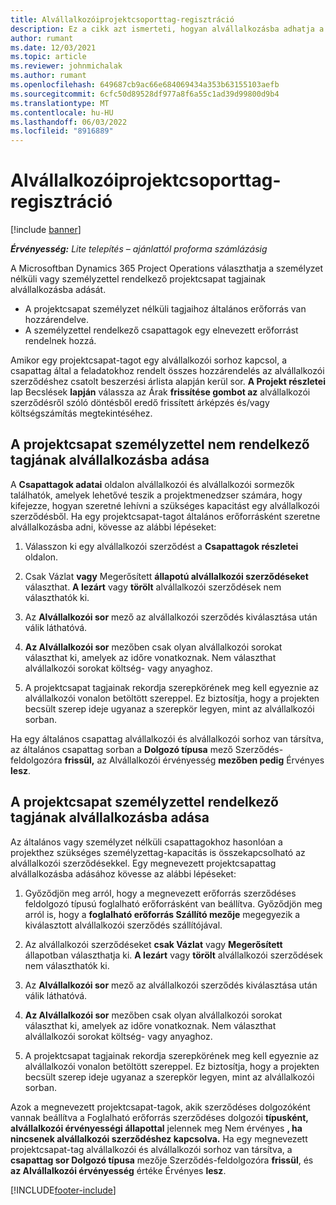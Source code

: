 ```yaml
---
title: Alvállalkozóiprojektcsoporttag-regisztráció
description: Ez a cikk azt ismerteti, hogyan alvállalkozásba adhatja a projektcsapat tagjait a Microsoftban Dynamics 365 Project Operations.
author: rumant
ms.date: 12/03/2021
ms.topic: article
ms.reviewer: johnmichalak
ms.author: rumant
ms.openlocfilehash: 649687cb9ac66e684069434a353b63155103aefb
ms.sourcegitcommit: 6cfc50d89528df977a8f6a55c1ad39d99800d9b4
ms.translationtype: MT
ms.contentlocale: hu-HU
ms.lasthandoff: 06/03/2022
ms.locfileid: "8916889"
---
```

# <a name="subcontracting-project-team-members"></a>Alvállalkozóiprojektcsoporttag-regisztráció

[!include [banner](../../includes/dataverse-preview.md)]

_**Érvényesség:** Lite telepítés – ajánlattól proforma számlázásig_

A Microsoftban Dynamics 365 Project Operations választhatja a személyzet nélküli vagy személyzettel rendelkező projektcsapat tagjainak alvállalkozásba adását.

- A projektcsapat személyzet nélküli tagjaihoz általános erőforrás van hozzárendelve.
- A személyzettel rendelkező csapattagok egy elnevezett erőforrást rendelnek hozzá.

Amikor egy projektcsapat-tagot egy alvállalkozói sorhoz kapcsol, a csapattag által a feladatokhoz rendelt összes hozzárendelés az alvállalkozói szerződéshez csatolt beszerzési árlista alapján kerül sor.  **A Projekt részletei** lap Becslések **lapján** válassza az Árak **frissítése gombot az** alvállalkozói szerződésről szóló döntésből eredő frissített árképzés és/vagy költségszámítás megtekintéséhez. 

## <a name="subcontracting-an-unstaffed-project-team-member"></a>A projektcsapat személyzettel nem rendelkező tagjának alvállalkozásba adása
A **Csapattagok adatai** oldalon alvállalkozói és alvállalkozói sormezők találhatók, amelyek lehetővé teszik a projektmenedzser számára, hogy kifejezze, hogyan szeretné lehívni a szükséges kapacitást egy alvállalkozói szerződésből. Ha egy projektcsapat-tagot általános erőforrásként szeretne alvállalkozásba adni, kövesse az alábbi lépéseket:

1.  Válasszon ki egy alvállalkozói szerződést a **Csapattagok részletei** oldalon.

2.  Csak Vázlat **vagy** Megerősített **állapotú alvállalkozói szerződéseket** választhat. **A lezárt** vagy **törölt** alvállalkozói szerződések nem választhatók ki. 

3.  Az **Alvállalkozói sor** mező az alvállalkozói szerződés kiválasztása után válik láthatóvá.

4.  **Az Alvállalkozói sor** mezőben csak olyan alvállalkozói sorokat választhat ki, amelyek az időre vonatkoznak. Nem választhat alvállalkozói sorokat költség- vagy anyaghoz.

5.  A projektcsapat tagjainak rekordja szerepkörének meg kell egyeznie az alvállalkozói vonalon betöltött szereppel. Ez biztosítja, hogy a projekten becsült szerep ideje ugyanaz a szerepkör legyen, mint az alvállalkozói sorban. 

Ha egy általános csapattag alvállalkozói és alvállalkozói sorhoz van társítva, az általános csapattag sorban a **Dolgozó típusa** mező Szerződés-feldolgozóra **frissül,** az Alvállalkozói érvényesség **mezőben pedig** Érvényes **lesz**.

## <a name="subcontracting-a-staffed-project-team-member"></a>A projektcsapat személyzettel rendelkező tagjának alvállalkozásba adása
Az általános vagy személyzet nélküli csapattagokhoz hasonlóan a projekthez szükséges személyzettag-kapacitás is összekapcsolható az alvállalkozói szerződésekkel. Egy megnevezett projektcsapattag alvállalkozásba adásához kövesse az alábbi lépéseket:

1.  Győződjön meg arról, hogy a megnevezett erőforrás szerződéses feldolgozó típusú foglalható erőforrásként van beállítva. Győződjön meg arról is, hogy a **foglalható erőforrás Szállító mezője** megegyezik a kiválasztott alvállalkozói szerződés szállítójával. 

2.  Az alvállalkozói szerződéseket **csak Vázlat** vagy **Megerősített** állapotban választhatja ki. **A lezárt** vagy **törölt** alvállalkozói szerződések nem választhatók ki. 

3.  Az **Alvállalkozói sor** mező az alvállalkozói szerződés kiválasztása után válik láthatóvá.

4.  **Az Alvállalkozói sor** mezőben csak olyan alvállalkozói sorokat választhat ki, amelyek az időre vonatkoznak. Nem választhat alvállalkozói sorokat költség- vagy anyaghoz.

5.  A projektcsapat tagjainak rekordja szerepkörének meg kell egyeznie az alvállalkozói vonalon betöltött szereppel. Ez biztosítja, hogy a projekten becsült szerep ideje ugyanaz a szerepkör legyen, mint az alvállalkozói sorban. 

Azok a megnevezett projektcsapat-tagok, akik szerződéses dolgozóként vannak beállítva a Foglalható erőforrás szerződéses dolgozói **típusként, alvállalkozói érvényességi állapottal** jelennek meg Nem érvényes **, ha nincsenek alvállalkozói szerződéshez kapcsolva.** Ha egy megnevezett projektcsapat-tag alvállalkozói és alvállalkozói sorhoz van társítva, a **csapattag sor Dolgozó típusa** mezője Szerződés-feldolgozóra **frissül**, és **az Alvállalkozói érvényesség** értéke Érvényes **lesz**.

[!INCLUDE[footer-include](../../includes/footer-banner.md)]
